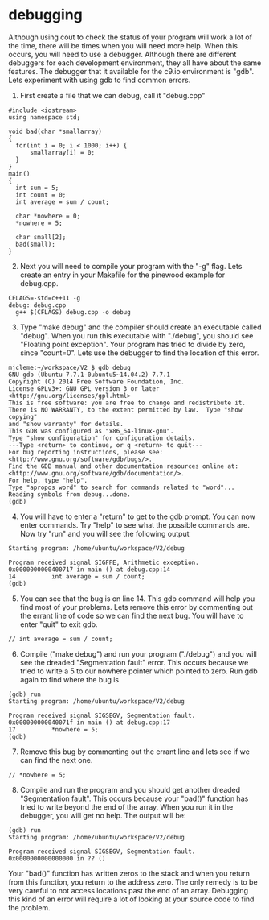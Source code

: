 # debugging
Although using cout to check the status of your program will work a lot of the time, there will be times when you will need more help.  When this occurs, you will need to use a debugger.  Although there are different debuggers for each development environment, they all have about the same features.  The debugger that it available for the c9.io environment is "gdb".  Lets experiment with using gdb to find common errors.

1. First create a file that we can debug, call it "debug.cpp"
  ```
#include <iostream>
using namespace std;

void bad(char *smallarray)
{
    for(int i = 0; i < 1000; i++) {
        smallarray[i] = 0;
    }
}
main()
{
    int sum = 5;
    int count = 0;
    int average = sum / count;
    
    char *nowhere = 0;
    *nowhere = 5;
    
    char small[2];
    bad(small);
}
  ```
2. Next you will need to compile your program with the "-g" flag.  Lets create an entry in your Makefile for the pinewood example for debug.cpp.

  ```
CFLAGS=-std=c++11 -g
debug: debug.cpp
	g++ $(CFLAGS) debug.cpp -o debug
  ```
3. Type "make debug" and the compiler should create an executable called "debug".  When you run this executable with "./debug", you should see "Floating point exception".  Your program has tried to divide by zero, since "count=0".  Lets use the debugger to find the location of this error.

  ```
mjcleme:~/workspace/V2 $ gdb debug
GNU gdb (Ubuntu 7.7.1-0ubuntu5~14.04.2) 7.7.1
Copyright (C) 2014 Free Software Foundation, Inc.
License GPLv3+: GNU GPL version 3 or later <http://gnu.org/licenses/gpl.html>
This is free software: you are free to change and redistribute it.
There is NO WARRANTY, to the extent permitted by law.  Type "show copying"
and "show warranty" for details.
This GDB was configured as "x86_64-linux-gnu".
Type "show configuration" for configuration details.
---Type <return> to continue, or q <return> to quit---
For bug reporting instructions, please see:
<http://www.gnu.org/software/gdb/bugs/>.
Find the GDB manual and other documentation resources online at:
<http://www.gnu.org/software/gdb/documentation/>.
For help, type "help".
Type "apropos word" to search for commands related to "word"...
Reading symbols from debug...done.
(gdb) 
  ```
4. You will have to enter a "return" to get to the gdb prompt.  You can now enter commands.  Try "help" to see what the possible commands are.  Now try "run" and you will see the following output
  ```
Starting program: /home/ubuntu/workspace/V2/debug 

Program received signal SIGFPE, Arithmetic exception.
0x0000000000400717 in main () at debug.cpp:14
14          int average = sum / count;
(gdb) 
  ```
5. You can see that the bug is on line 14.  This gdb command will help you find most of your problems.  Lets remove this error by commenting out the errant line of code so we can find the next bug.  You will have to enter "quit" to exit gdb.
  ```
// int average = sum / count;
  ```
6. Compile ("make debug") and run your program ("./debug") and you will see the dreaded "Segmentation fault" error.  This occurs because we tried to write a 5 to our nowhere pointer which pointed to zero.  Run gdb again to find where the bug is
  ```
(gdb) run
Starting program: /home/ubuntu/workspace/V2/debug 

Program received signal SIGSEGV, Segmentation fault.
0x000000000040071f in main () at debug.cpp:17
17          *nowhere = 5;
(gdb) 
  ```
7. Remove this bug by commenting out the errant line and lets see if we can find the next one.
  ```
// *nowhere = 5;
  ```
8. Compile and run the program and you should get another dreaded "Segmentation fault".  This occurs because your "bad()" function has tried to write beyond the end of the array.  When you run it in the debugger, you will get no help.  The output will be:
  ```
(gdb) run
Starting program: /home/ubuntu/workspace/V2/debug 

Program received signal SIGSEGV, Segmentation fault.
0x0000000000000000 in ?? ()
  ```
Your "bad()" function has written zeros to the stack and when you return from this function, you return to the address zero.  The only remedy is to be very careful to not access locations past the end of an array.  Debugging this kind of an error will require a lot of looking at your source code to find the problem.
